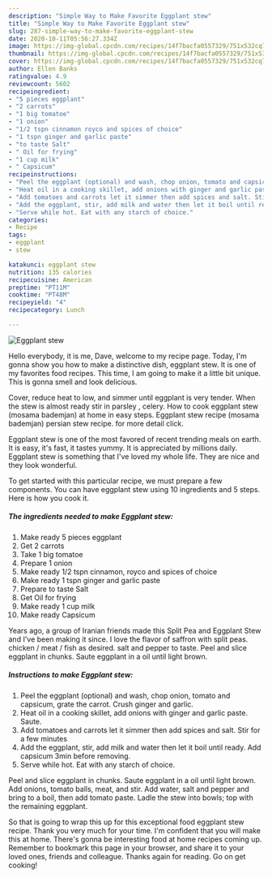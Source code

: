 ```yaml
---
description: "Simple Way to Make Favorite Eggplant stew"
title: "Simple Way to Make Favorite Eggplant stew"
slug: 287-simple-way-to-make-favorite-eggplant-stew
date: 2020-10-11T05:56:27.334Z
image: https://img-global.cpcdn.com/recipes/14f7bacfa0557329/751x532cq70/eggplant-stew-recipe-main-photo.jpg
thumbnail: https://img-global.cpcdn.com/recipes/14f7bacfa0557329/751x532cq70/eggplant-stew-recipe-main-photo.jpg
cover: https://img-global.cpcdn.com/recipes/14f7bacfa0557329/751x532cq70/eggplant-stew-recipe-main-photo.jpg
author: Ellen Banks
ratingvalue: 4.9
reviewcount: 5602
recipeingredient:
- "5 pieces eggplant"
- "2 carrots"
- "1 big tomatoe"
- "1 onion"
- "1/2 tspn cinnamon royco and spices of choice"
- "1 tspn ginger and garlic paste"
- "to taste Salt"
- " Oil for frying"
- "1 cup milk"
- " Capsicum"
recipeinstructions:
- "Peel the eggplant (optional) and wash, chop onion, tomato and capsicum, grate the carrot. Crush ginger and garlic."
- "Heat oil in a cooking skillet, add onions with ginger and garlic paste. Saute."
- "Add tomatoes and carrots let it simmer then add spices and salt. Stir for a few minutes"
- "Add the eggplant, stir, add milk and water then let it boil until ready. Add capsicum 3min before removing."
- "Serve while hot. Eat with any starch of choice."
categories:
- Recipe
tags:
- eggplant
- stew

katakunci: eggplant stew 
nutrition: 135 calories
recipecuisine: American
preptime: "PT11M"
cooktime: "PT48M"
recipeyield: "4"
recipecategory: Lunch

---
```



![Eggplant stew](https://img-global.cpcdn.com/recipes/14f7bacfa0557329/751x532cq70/eggplant-stew-recipe-main-photo.jpg)

Hello everybody, it is me, Dave, welcome to my recipe page. Today, I'm gonna show you how to make a distinctive dish, eggplant stew. It is one of my favorites food recipes. This time, I am going to make it a little bit unique. This is gonna smell and look delicious.

Cover, reduce heat to low, and simmer until eggplant is very tender. When the stew is almost ready stir in parsley , celery. How to cook eggplant stew (mosama bademjan) at home in easy steps. Eggplant stew recipe (mosama bademjan) persian stew recipe. for more detail click.

Eggplant stew is one of the most favored of recent trending meals on earth. It is easy, it's fast, it tastes yummy. It is appreciated by millions daily. Eggplant stew is something that I've loved my whole life. They are nice and they look wonderful.


To get started with this particular recipe, we must prepare a few components. You can have eggplant stew using 10 ingredients and 5 steps. Here is how you cook it.

<!--inarticleads1-->

##### The ingredients needed to make Eggplant stew:

1. Make ready 5 pieces eggplant
1. Get 2 carrots
1. Take 1 big tomatoe
1. Prepare 1 onion
1. Make ready 1/2 tspn cinnamon, royco and spices of choice
1. Make ready 1 tspn ginger and garlic paste
1. Prepare to taste Salt
1. Get  Oil for frying
1. Make ready 1 cup milk
1. Make ready  Capsicum


Years ago, a group of Iranian friends made this Split Pea and Eggplant Stew and I&#39;ve been making it since. I love the flavor of saffron with split peas. chicken / meat / fish as desired. salt and pepper to taste. Peel and slice eggplant in chunks. Saute eggplant in a oil until light brown. 

<!--inarticleads2-->

##### Instructions to make Eggplant stew:

1. Peel the eggplant (optional) and wash, chop onion, tomato and capsicum, grate the carrot. Crush ginger and garlic.
1. Heat oil in a cooking skillet, add onions with ginger and garlic paste. Saute.
1. Add tomatoes and carrots let it simmer then add spices and salt. Stir for a few minutes
1. Add the eggplant, stir, add milk and water then let it boil until ready. Add capsicum 3min before removing.
1. Serve while hot. Eat with any starch of choice.


Peel and slice eggplant in chunks. Saute eggplant in a oil until light brown. Add onions, tomato balls, meat, and stir. Add water, salt and pepper and bring to a boil, then add tomato paste. Ladle the stew into bowls; top with the remaining eggplant. 

So that is going to wrap this up for this exceptional food eggplant stew recipe. Thank you very much for your time. I'm confident that you will make this at home. There's gonna be interesting food at home recipes coming up. Remember to bookmark this page in your browser, and share it to your loved ones, friends and colleague. Thanks again for reading. Go on get cooking!
